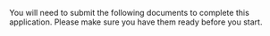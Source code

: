 You will need to submit the following documents to complete this application.
Please make sure you have them ready before you start.